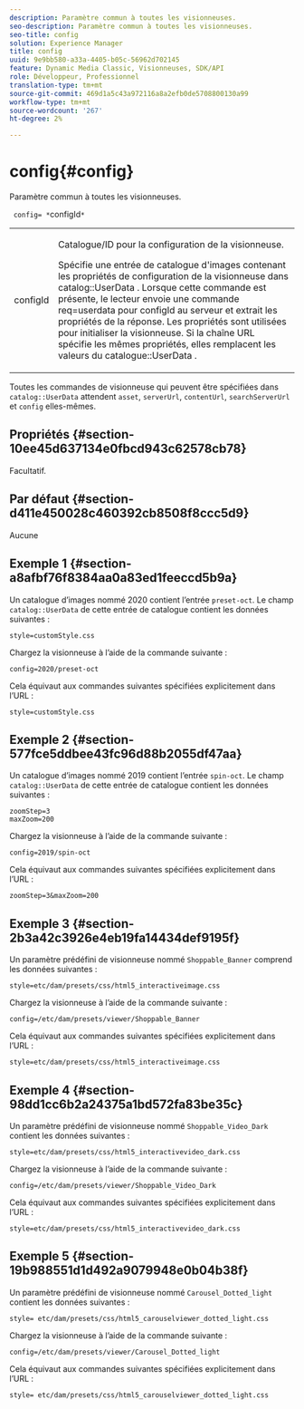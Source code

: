 ```yaml
---
description: Paramètre commun à toutes les visionneuses.
seo-description: Paramètre commun à toutes les visionneuses.
seo-title: config
solution: Experience Manager
title: config
uuid: 9e9bb580-a33a-4405-b05c-56962d702145
feature: Dynamic Media Classic, Visionneuses, SDK/API
role: Développeur, Professionnel
translation-type: tm+mt
source-git-commit: 469d1a5c43a972116a8a2efb0de5708800130a99
workflow-type: tm+mt
source-wordcount: '267'
ht-degree: 2%

---
```



# config{#config}

Paramètre commun à toutes les visionneuses.

` config= *`configId`*`

<table id="table_9B98C97485DD4DEB8A6ECBCE8DF6B886"> 
 <tbody> 
  <tr> 
   <td colname="col1"> <p> <span class="codeph"> <span class="varname"> configId  </span> </span> </p> </td> 
   <td colname="col2"> <p>Catalogue/ID pour la configuration de la visionneuse. </p> <p> Spécifie une entrée de catalogue d'images contenant les propriétés de configuration de la visionneuse dans <span class="codeph"> catalog::UserData </span>. Lorsque cette commande est présente, le lecteur envoie une commande <span class="codeph"> req=userdata </span> pour <span class="codeph"> configId </span> au serveur et extrait les propriétés de la réponse. Les propriétés sont utilisées pour initialiser la visionneuse. Si la chaîne URL spécifie les mêmes propriétés, elles remplacent les valeurs du <span class="codeph"> catalogue::UserData </span>. </p> </td> 
  </tr> 
 </tbody> 
</table>

Toutes les commandes de visionneuse qui peuvent être spécifiées dans `catalog::UserData` attendent `asset`, `serverUrl`, `contentUrl`, `searchServerUrl` et `config` elles-mêmes.

## Propriétés {#section-10ee45d637134e0fbcd943c62578cb78}

Facultatif.

## Par défaut {#section-d411e450028c460392cb8508f8ccc5d9}

Aucune

## Exemple 1 {#section-a8afbf76f8384aa0a83ed1feeccd5b9a}

Un catalogue d’images nommé 2020 contient l’entrée `preset-oct`. Le champ `catalog::UserData` de cette entrée de catalogue contient les données suivantes :

```
style=customStyle.css
```

Chargez la visionneuse à l’aide de la commande suivante :

```
config=2020/preset-oct
```

Cela équivaut aux commandes suivantes spécifiées explicitement dans l’URL :

```
style=customStyle.css
```

## Exemple 2 {#section-577fce5ddbee43fc96d88b2055df47aa}

Un catalogue d’images nommé 2019 contient l’entrée `spin-oct`. Le champ `catalog::UserData` de cette entrée de catalogue contient les données suivantes :

```
zoomStep=3 
maxZoom=200
```

Chargez la visionneuse à l’aide de la commande suivante :

```
config=2019/spin-oct
```

Cela équivaut aux commandes suivantes spécifiées explicitement dans l’URL :

```
zoomStep=3&maxZoom=200
```

## Exemple 3 {#section-2b3a42c3926e4eb19fa14434def9195f}

Un paramètre prédéfini de visionneuse nommé `Shoppable_Banner` comprend les données suivantes :

```
style=etc/dam/presets/css/html5_interactiveimage.css
```

Chargez la visionneuse à l’aide de la commande suivante :

```
config=/etc/dam/presets/viewer/Shoppable_Banner
```

Cela équivaut aux commandes suivantes spécifiées explicitement dans l’URL :

`style=etc/dam/presets/css/html5_interactiveimage.css`

## Exemple 4 {#section-98dd1cc6b2a24375a1bd572fa83be35c}

Un paramètre prédéfini de visionneuse nommé `Shoppable_Video_Dark` contient les données suivantes :

```
style=etc/dam/presets/css/html5_interactivevideo_dark.css
```

Chargez la visionneuse à l’aide de la commande suivante :

```
config=/etc/dam/presets/viewer/Shoppable_Video_Dark
```

Cela équivaut aux commandes suivantes spécifiées explicitement dans l’URL :

```
style=etc/dam/presets/css/html5_interactivevideo_dark.css
```

## Exemple 5 {#section-19b988551d1d492a9079948e0b04b38f}

Un paramètre prédéfini de visionneuse nommé `Carousel_Dotted_light` contient les données suivantes :

```
style= etc/dam/presets/css/html5_carouselviewer_dotted_light.css
```

Chargez la visionneuse à l’aide de la commande suivante :

```
config=/etc/dam/presets/viewer/Carousel_Dotted_light
```

Cela équivaut aux commandes suivantes spécifiées explicitement dans l’URL :

```
style= etc/dam/presets/css/html5_carouselviewer_dotted_light.css
```

